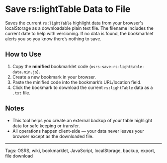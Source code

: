 # Save rs:lightTable Data to File

Saves the current `rs:lightTable` highlight data from your browser's localStorage as a downloadable plain text file. The filename includes the current date to help with versioning. If no data is found, the bookmarklet alerts you so you know there’s nothing to save.

## How to Use

1. Copy the **minified** bookmarklet code (`osrs-save-rs-lighttable-data.min.js`).
2. Create a new bookmark in your browser.
3. Paste the minified code into the bookmark’s URL/location field.
4. Click the bookmark to download the current `rs:lightTable` data as a `.txt` file.

## Notes

- This tool helps you create an external backup of your table highlight data for safe keeping or transfer.
- All operations happen client-side — your data never leaves your browser except as the downloaded file.

---

Tags: OSRS, wiki, bookmarklet, JavaScript, localStorage, backup, export, file download
